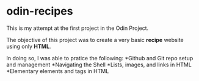 # odin-recipes

This is my attempt at the first project in the Odin Project.

The objective of this project was to create a very basic **recipe** website using only __HTML__.

In doing so, I was able to pratice the following:
*Github and Git repo setup and management
*Navigating the Shell
*Lists, images, and links in HTML
*Elementary elements and tags in HTML